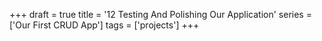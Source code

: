 +++
draft = true
title = '12 Testing And Polishing Our Application'
series = ['Our First CRUD App']
tags = ['projects']
+++